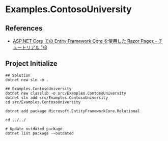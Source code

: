 # Examples.ContosoUniversity

## References

* [ASP.NET Core での Entity Framework Core を使用した Razor Pages - チュートリアル 1/8](https://docs.microsoft.com/ja-jp/aspnet/core/data/ef-rp/intro)

## Project Initialize

```shell
## Solution
dotnet new sln -o .

## Examples.ContosoUniversity
dotnet new classlib -o src/Examples.ContosoUniversity
dotnet sln add src/Examples.ContosoUniversity
cd src/Examples.ContosoUniversity

dotnet add package Microsoft.EntityFrameworkCore.Relational

cd ../../

# Update outdated package
dotnet list package --outdated
```

